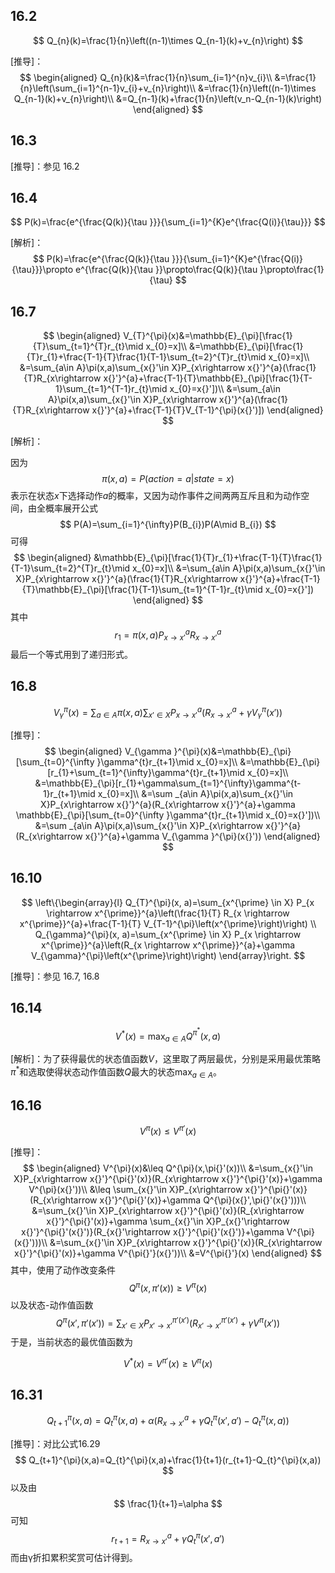## 16.2
$$
Q_{n}(k)=\frac{1}{n}\left((n-1)\times Q_{n-1}(k)+v_{n}\right)
$$

[推导]：
$$
\begin{aligned}
Q_{n}(k)&=\frac{1}{n}\sum_{i=1}^{n}v_{i}\\
&=\frac{1}{n}\left(\sum_{i=1}^{n-1}v_{i}+v_{n}\right)\\
&=\frac{1}{n}\left((n-1)\times Q_{n-1}(k)+v_{n}\right)\\
&=Q_{n-1}(k)+\frac{1}{n}\left(v_n-Q_{n-1}(k)\right)
\end{aligned}
$$

## 16.3

[推导]：参见 16.2

## 16.4

$$
P(k)=\frac{e^{\frac{Q(k)}{\tau }}}{\sum_{i=1}^{K}e^{\frac{Q(i)}{\tau}}}
$$

[解析]：
$$
P(k)=\frac{e^{\frac{Q(k)}{\tau }}}{\sum_{i=1}^{K}e^{\frac{Q(i)}{\tau}}}\propto e^{\frac{Q(k)}{\tau }}\propto\frac{Q(k)}{\tau }\propto\frac{1}{\tau}
$$

## 16.7

$$
\begin{aligned}
V_{T}^{\pi}(x)&=\mathbb{E}_{\pi}[\frac{1}{T}\sum_{t=1}^{T}r_{t}\mid x_{0}=x]\\
&=\mathbb{E}_{\pi}[\frac{1}{T}r_{1}+\frac{T-1}{T}\frac{1}{T-1}\sum_{t=2}^{T}r_{t}\mid x_{0}=x]\\
&=\sum_{a\in A}\pi(x,a)\sum_{x{}'\in X}P_{x\rightarrow x{}'}^{a}(\frac{1}{T}R_{x\rightarrow x{}'}^{a}+\frac{T-1}{T}\mathbb{E}_{\pi}[\frac{1}{T-1}\sum_{t=1}^{T-1}r_{t}\mid x_{0}=x{}'])\\
&=\sum_{a\in A}\pi(x,a)\sum_{x{}'\in X}P_{x\rightarrow x{}'}^{a}(\frac{1}{T}R_{x\rightarrow x{}'}^{a}+\frac{T-1}{T}V_{T-1}^{\pi}(x{}')])
\end{aligned}
$$

[解析]：

因为
$$
\pi(x,a)=P(action=a|state=x)
$$
表示在状态$x$下选择动作$a$的概率，又因为动作事件之间两两互斥且和为动作空间，由全概率展开公式
$$
P(A)=\sum_{i=1}^{\infty}P(B_{i})P(A\mid B_{i})
$$
可得
$$
\begin{aligned}
&\mathbb{E}_{\pi}[\frac{1}{T}r_{1}+\frac{T-1}{T}\frac{1}{T-1}\sum_{t=2}^{T}r_{t}\mid x_{0}=x]\\
&=\sum_{a\in A}\pi(x,a)\sum_{x{}'\in X}P_{x\rightarrow x{}'}^{a}(\frac{1}{T}R_{x\rightarrow x{}'}^{a}+\frac{T-1}{T}\mathbb{E}_{\pi}[\frac{1}{T-1}\sum_{t=1}^{T-1}r_{t}\mid x_{0}=x{}'])
\end{aligned}
$$
其中
$$
r_{1}=\pi(x,a)P_{x\rightarrow x{}'}^{a}R_{x\rightarrow x{}'}^{a}
$$
最后一个等式用到了递归形式。



## 16.8

$$
V_{\gamma }^{\pi}(x)=\sum _{a\in A}\pi(x,a)\sum_{x{}'\in X}P_{x\rightarrow x{}'}^{a}(R_{x\rightarrow x{}'}^{a}+\gamma V_{\gamma }^{\pi}(x{}'))
$$

[推导]：
$$
\begin{aligned}
V_{\gamma }^{\pi}(x)&=\mathbb{E}_{\pi}[\sum_{t=0}^{\infty }\gamma^{t}r_{t+1}\mid x_{0}=x]\\
&=\mathbb{E}_{\pi}[r_{1}+\sum_{t=1}^{\infty}\gamma^{t}r_{t+1}\mid x_{0}=x]\\
&=\mathbb{E}_{\pi}[r_{1}+\gamma\sum_{t=1}^{\infty}\gamma^{t-1}r_{t+1}\mid x_{0}=x]\\
&=\sum _{a\in A}\pi(x,a)\sum_{x{}'\in X}P_{x\rightarrow x{}'}^{a}(R_{x\rightarrow x{}'}^{a}+\gamma \mathbb{E}_{\pi}[\sum_{t=0}^{\infty }\gamma^{t}r_{t+1}\mid x_{0}=x{}'])\\
&=\sum _{a\in A}\pi(x,a)\sum_{x{}'\in X}P_{x\rightarrow x{}'}^{a}(R_{x\rightarrow x{}'}^{a}+\gamma V_{\gamma }^{\pi}(x{}'))
\end{aligned}
$$

## 16.10

$$
\left\{\begin{array}{l}
Q_{T}^{\pi}(x, a)=\sum_{x^{\prime} \in X} P_{x \rightarrow x^{\prime}}^{a}\left(\frac{1}{T} R_{x \rightarrow x^{\prime}}^{a}+\frac{T-1}{T} V_{T-1}^{\pi}\left(x^{\prime}\right)\right) \\
Q_{\gamma}^{\pi}(x, a)=\sum_{x^{\prime} \in X} P_{x \rightarrow x^{\prime}}^{a}\left(R_{x \rightarrow x^{\prime}}^{a}+\gamma V_{\gamma}^{\pi}\left(x^{\prime}\right)\right)
\end{array}\right.
$$

[推导]：参见 16.7, 16.8

## 16.14

$$
V^{*}(x)=\max _{a \in A} Q^{\pi^{*}}(x, a)
$$

[解析]：为了获得最优的状态值函数$V$，这里取了两层最优，分别是采用最优策略$\pi^{*}$和选取使得状态动作值函数$Q$最大的状态$\max_{a\in A}$。

## 16.16

$$
V^{\pi}(x)\leq V^{\pi{}'}(x)
$$

[推导]：
$$
\begin{aligned}
V^{\pi}(x)&\leq Q^{\pi}(x,\pi{}'(x))\\
&=\sum_{x{}'\in X}P_{x\rightarrow x{}'}^{\pi{}'(x)}(R_{x\rightarrow x{}'}^{\pi{}'(x)}+\gamma V^{\pi}(x{}'))\\
&\leq \sum_{x{}'\in X}P_{x\rightarrow x{}'}^{\pi{}'(x)}(R_{x\rightarrow x{}'}^{\pi{}'(x)}+\gamma Q^{\pi}(x{}',\pi{}'(x{}')))\\
&=\sum_{x{}'\in X}P_{x\rightarrow x{}'}^{\pi{}'(x)}(R_{x\rightarrow x{}'}^{\pi{}'(x)}+\gamma \sum_{x{}'\in X}P_{x{}'\rightarrow x{}'}^{\pi{}'(x{}')}(R_{x{}'\rightarrow x{}'}^{\pi{}'(x{}')}+\gamma V^{\pi}(x{}')))\\
&=\sum_{x{}'\in X}P_{x\rightarrow x{}'}^{\pi{}'(x)}(R_{x\rightarrow x{}'}^{\pi{}'(x)}+\gamma V^{\pi{}'}(x{}'))\\
&=V^{\pi{}'}(x)
\end{aligned}
$$
其中，使用了动作改变条件
$$
Q^{\pi}(x,\pi{}'(x))\geq V^{\pi}(x)
$$
以及状态-动作值函数
$$
Q^{\pi}(x{}',\pi{}'(x{}'))=\sum_{x{}'\in X}P_{x{}'\rightarrow x{}'}^{\pi{}'(x{}')}(R_{x{}'\rightarrow x{}'}^{\pi{}'(x{}')}+\gamma V^{\pi}(x{}'))
$$
于是，当前状态的最优值函数为

$$
V^{\ast}(x)=V^{\pi{}'}(x)\geq V^{\pi}(x)
$$



## 16.31

$$
Q_{t+1}^{\pi}(x,a)=Q_{t}^{\pi}(x,a)+\alpha (R_{x\rightarrow x{}'}^{a}+\gamma Q_{t}^{\pi}(x{}',a{}')-Q_{t}^{\pi}(x,a))
$$

[推导]：对比公式16.29
$$
Q_{t+1}^{\pi}(x,a)=Q_{t}^{\pi}(x,a)+\frac{1}{t+1}(r_{t+1}-Q_{t}^{\pi}(x,a))
$$
以及由
$$
\frac{1}{t+1}=\alpha
$$
可知
$$
r_{t+1}=R_{x\rightarrow x{}'}^{a}+\gamma Q_{t}^{\pi}(x{}',a{}')
$$
而由γ折扣累积奖赏可估计得到。



